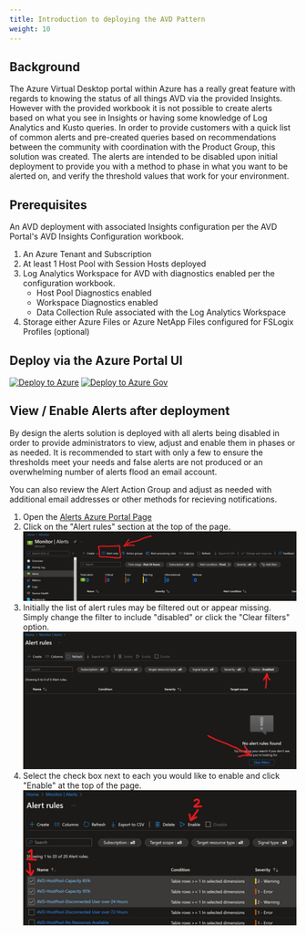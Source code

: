 ```yaml
---
title: Introduction to deploying the AVD Pattern
weight: 10
---
```


## Background

The Azure Virtual Desktop portal within Azure has a really great feature with regards to knowing the status of all things AVD via the provided Insights. However with the provided workbook it is not possible to create alerts based on what you see in Insights or having some knowledge of Log Analytics and Kusto queries.  In order to provide customers with a quick list of common alerts and pre-created queries based on recommendations between the community with coordination with the Product Group, this solution was created.  The alerts are intended to be disabled upon initial deployment to provide you with a method to phase in what you want to be alerted on, and verify the threshold values that work for your environment.  

## Prerequisites

An AVD deployment with associated Insights configuration per the AVD Portal's AVD Insights Configuration workbook.  
1. An Azure Tenant and Subscription
2. At least 1 Host Pool with Session Hosts deployed
3. Log Analytics Workspace for AVD with diagnostics enabled per the configuration workbook.
    - Host Pool Diagnostics enabled
    - Workspace Diagnostics enabled
    - Data Collection Rule associated with the Log Analytics Workspace
4. Storage either Azure Files or Azure NetApp Files configured for FSLogix Profiles (optional)

## Deploy via the Azure Portal UI  

[![Deploy to Azure](https://aka.ms/deploytoazurebutton)](https://portal.azure.com/#blade/Microsoft_Azure_CreateUIDef/CustomDeploymentBlade/uri/https%3A%2F%2Fraw.githubusercontent.com%2FJCoreMS%2Fazure-monitor-baseline-alerts%2FJCore-AVD-Initial%2Fpatterns%2Favd%2FavdArm.json/uiFormDefinitionUri/https%3A%2F%2Fraw.githubusercontent.com%2FJCoreMS%2Fazure-monitor-baseline-alerts%2FJCore-AVD-Initial%2Fpatterns%2Favd%2FavdCustomUi.json) [![Deploy to Azure Gov](https://aka.ms/deploytoazuregovbutton)](https://portal.azure.com/#blade/Microsoft_Azure_CreateUIDef/CustomDeploymentBlade/uri/https%3A%2F%2Fraw.githubusercontent.com%2FJCoreMS%2Fazure-monitor-baseline-alerts%2FJCore-AVD-Initial%2Fpatterns%2Favd%2FavdArm.json/uiFormDefinitionUri/https%3A%2F%2Fraw.githubusercontent.com%2FJCoreMS%2Fazure-monitor-baseline-alerts%2FJCore-AVD-Initial%2Fpatterns%2Favd%2FavdCustomUi.json)

## View / Enable Alerts after deployment

By design the alerts solution is deployed with all alerts being disabled in order to provide administrators to view, adjust and enable them in phases or as needed. It is recommended to start with only a few to ensure the thresholds meet your needs and false alerts are not produced or an overwhelming number of alerts flood an email account. 

You can also review the Alert Action Group and adjust as needed with additional email addresses or other methods for recieving notifications.  

1. Open the [Alerts Azure Portal Page](https://portal.azure.com/#blade/Microsoft_Azure_Monitoring/AzureMonitoringBrowseBlade/alertsV2)  
2. Click on the "Alert rules" section at the top of the page.  
![Screenshot](../media/avdAlertRules.jpg)  
3. Initially the list of alert rules may be filtered out or appear missing.  Simply change the filter to include "disabled" or click the "Clear filters" option.  
![Screenshot](../media/avdAlertRulesFilter.jpg)  
4. Select the check box next to each you would like to enable and click "Enable" at the top of the page.  
![Screenshot](../media/avdAlertRulesEnable.jpg)
